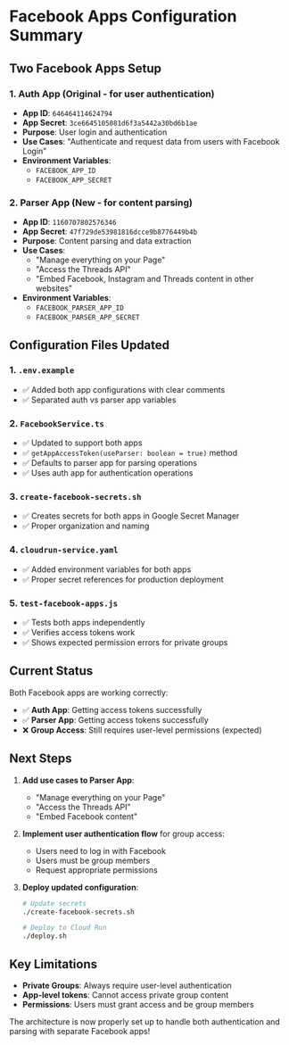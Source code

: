 # Facebook Apps Configuration Summary

## Two Facebook Apps Setup

### 1. Auth App (Original - for user authentication)

- **App ID**: `646464114624794`
- **App Secret**: `3ce6645105081d6f3a5442a30bd6b1ae`
- **Purpose**: User login and authentication
- **Use Cases**: "Authenticate and request data from users with Facebook Login"
- **Environment Variables**:
  - `FACEBOOK_APP_ID`
  - `FACEBOOK_APP_SECRET`

### 2. Parser App (New - for content parsing)

- **App ID**: `1160707802576346`
- **App Secret**: `47f729de53981816dcce9b8776449b4b`
- **Purpose**: Content parsing and data extraction
- **Use Cases**:
  - "Manage everything on your Page"
  - "Access the Threads API"
  - "Embed Facebook, Instagram and Threads content in other websites"
- **Environment Variables**:
  - `FACEBOOK_PARSER_APP_ID`
  - `FACEBOOK_PARSER_APP_SECRET`

## Configuration Files Updated

### 1. `.env.example`

- ✅ Added both app configurations with clear comments
- ✅ Separated auth vs parser app variables

### 2. `FacebookService.ts`

- ✅ Updated to support both apps
- ✅ `getAppAccessToken(useParser: boolean = true)` method
- ✅ Defaults to parser app for parsing operations
- ✅ Uses auth app for authentication operations

### 3. `create-facebook-secrets.sh`

- ✅ Creates secrets for both apps in Google Secret Manager
- ✅ Proper organization and naming

### 4. `cloudrun-service.yaml`

- ✅ Added environment variables for both apps
- ✅ Proper secret references for production deployment

### 5. `test-facebook-apps.js`

- ✅ Tests both apps independently
- ✅ Verifies access tokens work
- ✅ Shows expected permission errors for private groups

## Current Status

Both Facebook apps are working correctly:

- ✅ **Auth App**: Getting access tokens successfully
- ✅ **Parser App**: Getting access tokens successfully
- ❌ **Group Access**: Still requires user-level permissions (expected)

## Next Steps

1. **Add use cases to Parser App**:
   - "Manage everything on your Page"
   - "Access the Threads API"
   - "Embed Facebook content"

2. **Implement user authentication flow** for group access:
   - Users need to log in with Facebook
   - Users must be group members
   - Request appropriate permissions

3. **Deploy updated configuration**:

   ```bash
   # Update secrets
   ./create-facebook-secrets.sh

   # Deploy to Cloud Run
   ./deploy.sh
   ```

## Key Limitations

- **Private Groups**: Always require user-level authentication
- **App-level tokens**: Cannot access private group content
- **Permissions**: Users must grant access and be group members

The architecture is now properly set up to handle both authentication and parsing with separate Facebook apps!
